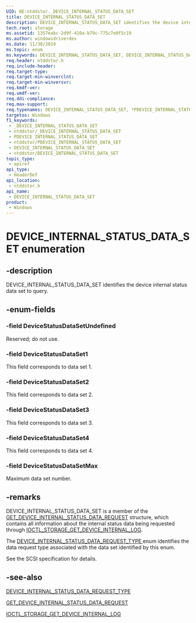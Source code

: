 ```yaml
---
UID: NE:ntddstor._DEVICE_INTERNAL_STATUS_DATA_SET
title: DEVICE_INTERNAL_STATUS_DATA_SET
description: DEVICE_INTERNAL_STATUS_DATA_SET identifies the device internal status data set to query.
tech.root: storage
ms.assetid: 1357eabc-2d9f-410a-b79c-775c7e0f5c19
ms.author: windowsdriverdev
ms.date: 11/30/2019
ms.topic: enum
ms.keywords: DEVICE_INTERNAL_STATUS_DATA_SET, DEVICE_INTERNAL_STATUS_DATA_SET, *PDEVICE_INTERNAL_STATUS_DATA_SET,
req.header: ntddstor.h
req.include-header: 
req.target-type: 
req.target-min-winverclnt: 
req.target-min-winversvr: 
req.kmdf-ver: 
req.umdf-ver: 
req.ddi-compliance: 
req.max-support: 
req.typenames: DEVICE_INTERNAL_STATUS_DATA_SET, *PDEVICE_INTERNAL_STATUS_DATA_SET
targetos: Windows
f1_keywords:
 - _DEVICE_INTERNAL_STATUS_DATA_SET
 - ntddstor/_DEVICE_INTERNAL_STATUS_DATA_SET
 - PDEVICE_INTERNAL_STATUS_DATA_SET
 - ntddstor/PDEVICE_INTERNAL_STATUS_DATA_SET
 - DEVICE_INTERNAL_STATUS_DATA_SET
 - ntddstor/DEVICE_INTERNAL_STATUS_DATA_SET
topic_type:
 - apiref
api_type:
 - HeaderDef
api_location:
 - ntddstor.h
api_name:
 - DEVICE_INTERNAL_STATUS_DATA_SET
product:
 - Windows
---
```


# DEVICE_INTERNAL_STATUS_DATA_SET enumeration


## -description

DEVICE_INTERNAL_STATUS_DATA_SET identifies the device internal status data set to query.

## -enum-fields

### -field DeviceStatusDataSetUndefined

Reserved; do not use.

### -field DeviceStatusDataSet1

This field corresponds to data set 1.

### -field DeviceStatusDataSet2

This field corresponds to data set 2.

### -field DeviceStatusDataSet3

This field corresponds to data set 3.

### -field DeviceStatusDataSet4

This field corresponds to data set 4.

### -field DeviceStatusDataSetMax

Maximum data set number.

## -remarks

DEVICE_INTERNAL_STATUS_DATA_SET is a member of the [GET_DEVICE_INTERNAL_STATUS_DATA_REQUEST](ns-ntddstor-get_device_internal_status_data_request.md) structure, which contains all information about the internal status data being requested through [IOCTL_STORAGE_GET_DEVICE_INTERNAL_LOG](ni-ntddstor-ioctl_storage_get_device_internal_log.md).

The [DEVICE_INTERNAL_STATUS_DATA_REQUEST_TYPE ](ne-ntddstor-device_internal_status_data_set.md) enum identifies the data request type associated with the data set identified by this enum.

See the SCSI specification for details.

## -see-also

[DEVICE_INTERNAL_STATUS_DATA_REQUEST_TYPE ](ne-ntddstor-device_internal_status_data_set.md)

[GET_DEVICE_INTERNAL_STATUS_DATA_REQUEST](ns-ntddstor-get_device_internal_status_data_request.md)

[IOCTL_STORAGE_GET_DEVICE_INTERNAL_LOG](ni-ntddstor-ioctl_storage_get_device_internal_log.md)

